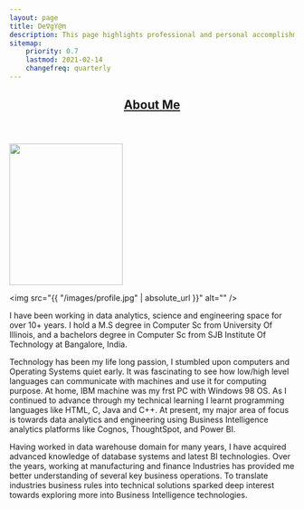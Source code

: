 ```yaml
---
layout: page
title: De∇gY@π
description: This page highlights professional and personal accomplishments
sitemap:
    priority: 0.7
    lastmod: 2021-02-14
    changefreq: quarterly
---
```

<header class="major">
  <h2><a href="#">About Me</a></h2>
</header>
<div style="margin-left: auto;
  margin-right: auto;"><span class="image fit"><img src="{{ "/images/devgyan-me.gif" | absolute_url }}" width="200" height="250" alt="" /></span></div>
  
<span class="image left"><img src="{{ "/images/profile.jpg" | absolute_url }}" alt="" /></span>

I have been working in data analytics, science and engineering space for over 10+ years. I hold a M.S degree in Computer Sc from University Of Illinois, and a bachelors degree in Computer Sc from SJB Institute Of Technology at Bangalore, India. 

Technology has been my life long passion, I stumbled upon computers and Operating Systems quiet early. It was fascinating to see how low/high level languages can communicate with machines and use it for computing purpose. At home, IBM machine was my frst PC with Windows 98 OS. As I continued to advance through my technical learning I learnt programming languages like HTML, C, Java and C++. At present, my major area of focus is towards data analytics and engineering using Business Intelligence analytics platforms like Cognos, ThoughtSpot, and Power BI. 


  <p>
  Having worked in data warehouse domain for many years, I have acquired advanced knowledge of database systems and latest BI technologies. Over the years, working at manufacturing and finance Industries has provided me better understanding of several key business operations. To translate industries business rules into technical solutions sparked deep interest towards exploring more into Business Intelligence technologies.
  </p>
